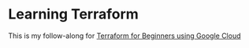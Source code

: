 # Learning Terraform

This is my follow-along for [Terraform for Beginners using Google Cloud](https://www.udemy.com/course/terraform-for-beginners-using-google-cloud/learn/lecture/28571839#overview)
